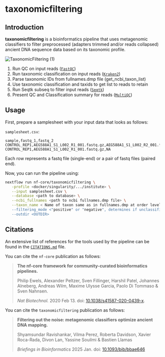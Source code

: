 # taxonomicfiltering

## Introduction

**taxonomicfiltering** is a bioinformatics pipeline that uses metagenomic classifiers to filter preprocessed (adapters trimmed and/or reads collapsed) ancient DNA sequence data based on its taxonomic profile. 

![TaxonomicFiltering (1)](https://github.com/user-attachments/assets/72a27a89-abf8-475d-8ca2-5f0994cfb1c1)


1. Run QC on input reads ([`FastQC`](https://www.bioinformatics.babraham.ac.uk/projects/fastqc/))
3. Run taxonomic classification on input reads ([`Kraken2`](https://github.com/DerrickWood/kraken2))
4. Parse taxonomic IDs from fullnames.dmp file (get_ncbi_taxon_list)
5. Use taxonomic classification and taxids to get list to reads to retain
6. Run Seqtk subseq to filter input reads ([`Seqtk`](https://github.com/lh3/seqtk))
7. Present QC and Classification summary for reads ([`MultiQC`](http://multiqc.info/))

## Usage


First, prepare a samplesheet with your input data that looks as follows:

`samplesheet.csv`:

```csv
sample,fastq_1,fastq_2
CONTROL_REP1,AEG588A1_S1_L002_R1_001.fastq.gz,AEG588A1_S1_L002_R2_001.fastq.gz
CONTROL_REP1,AEG588A1_S1_L002_R1_001.fastq.gz,NA
```

Each row represents a fastq file (single-end) or a pair of fastq files (paired end).

Now, you can run the pipeline using:

```bash
nextflow run nf-core/taxonomicfiltering \
   -profile <docker/singularity/.../institute> \
   --input samplesheet.csv \
   --database <path to database> \
   --ncbi_fullnames <path to ncbi fullnames.dmp file> \
   --taxon_name < Name of taxon same as in fullnames.dmp at order level to filter by, eg. Primates" \
   --filtering_mode <"positive" or "negative", determines if unclassified reads are removed or kept> \
   --outdir <OUTDIR>
```

## Citations

An extensive list of references for the tools used by the pipeline can be found in the [`CITATIONS.md`](CITATIONS.md) file.

You can cite the `nf-core` publication as follows:

> **The nf-core framework for community-curated bioinformatics pipelines.**
>
> Philip Ewels, Alexander Peltzer, Sven Fillinger, Harshil Patel, Johannes Alneberg, Andreas Wilm, Maxime Ulysse Garcia, Paolo Di Tommaso & Sven Nahnsen.
>
> _Nat Biotechnol._ 2020 Feb 13. doi: [10.1038/s41587-020-0439-x](https://dx.doi.org/10.1038/s41587-020-0439-x).

You can cite the `taxonomicfiltering` publication as follows:

> **Filtering out the noise: metagenomic classifiers optimize ancient DNA mapping.**
>
> Shyamsundar Ravishankar, Vilma Perez, Roberta Davidson, Xavier Roca-Rada, Divon Lan, Yassine Souilmi & Bastien Llamas
>
> _Briefings in Bioinformatics_ 2025 Jan. doi: [10.1093/bib/bbae646](https://doi.org/10.1093/bib/bbae646)
